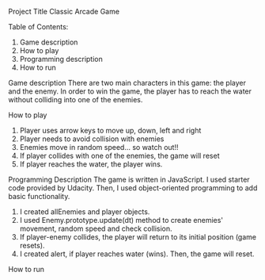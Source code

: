 Project Title Classic Arcade Game

Table of Contents:
1. Game description
2. How to play
3. Programming description
4. How to run

Game description
There are two main characters in this game: the player and the enemy. In order to win the game, the player has to reach the water without colliding into one of the enemies.

How to play
1. Player uses arrow keys to move up, down, left and right
2. Player needs to avoid collision with enemies  
3. Enemies move in random speed... so watch out!!
4. If player collides with one of the enemies, the game will reset
5. If player reaches the water, the player wins.

Programming Description
The game is written in JavaScript. I used starter code provided by Udacity. Then, I used object-oriented programming to add basic functionality.
1. I created allEnemies and player objects.
2. I used Enemy.prototype.update(dt) method to create enemies' movement, random speed and check collision.
3. If player-enemy collides, the player will return to its initial position (game resets).
4. I created alert, if player reaches water (wins). Then, the game will reset.

How to run
